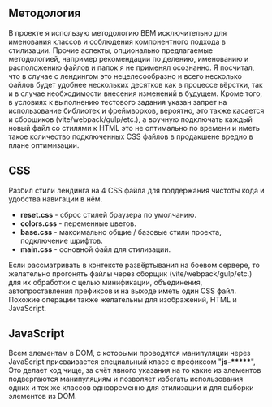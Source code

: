 <h2>Методология</h2>

<p>В проекте я использую методологию BEM исключительно для именования классов и соблюдения компонентного подхода в стилизации.
Прочие аспекты, опционально предлагаемые методологией, например рекомендации по делению, именованию и расположению файлов и папок я не применял осознанно.
Я посчитал, что в случае с лендингом это нецелесообразно и всего несколько файлов будет удобнее нескольких десятков как в процессе вёрстки, так и в случае необходимости внесения изменений в будущем. Кроме того, в условиях к выполнению тестового задания указан запрет на использование библиотек и фреймворков, вероятно, это также касается и сборщиков (vite/webpack/gulp/etc.), а вручную подключать каждый новый файл со стилями к HTML это не оптимально по времени и иметь такое количество подключенных CSS файлов в продакшене вредно в плане оптимизации.</p>

<h2>CSS</h2>

<p>Разбил стили лендинга на 4 CSS файла для поддержания чистоты кода и удобства навигации в нём.</p>

<ul>
<li><b>reset.css</b> - сброс стилей браузера по умолчанию.</li>
<li><b>colors.css</b> - переменные цветов.</li>
<li><b>base.css</b> - максимально общие / базовые стили проекта, подключение шрифтов.</li>
<li><b>main.css</b> - основной файл для стилизации.</li>
</ul>

<p>Если рассматривать в контексте развёртывания на боевом сервере, то желательно прогонять файлы через сборщик (vite/webpack/gulp/etc.) для их обработки с целью минификации, объединения, автопроставления префиксов и на выходе иметь один CSS файл. Похожие операции также желательны для изображений, HTML и JavaScript.</p>

<h2>JavaScript</h2>

<p>Всем элементам в DOM, с которыми проводятся манипуляции через JavaScript присваивается специальный класс с префиксом "<b>js-*****</b>",
Это делает код чище, за счёт явного указания на то какие из элементов подвергаются манипуляциям и позволяет избегать использования одних и тех же классов одновременно для стилизации и для выборки элементов из DOM.</p>
